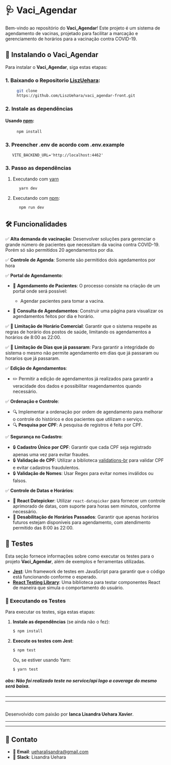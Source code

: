 # 🩺 Vaci_Agendar

Bem-vindo ao repositório do **Vaci_Agendar**! Este projeto é um sistema de agendamento de vacinas, projetado para facilitar a marcação e gerenciamento de horários para a vacinação contra COVID-19.

## 🚀 Instalando o Vaci_Agendar

Para instalar o **Vaci_Agendar**, siga estas etapas:

### 1. Baixando o Repositorio [LiszUehara](https://github.com/LiszUehara/vaci_agendar-front.git):
```bash
     git clone
     https://github.com/LiszUehara/vaci_agendar-front.git
```
### 2. Instale as dependências


#### Usando [npm](https://github.com/npm/cli):
```bash
     npm install
```


### 3. Preencher .env de acordo com .env.example

```
   VITE_BACKEND_URL='http://localhost:4462'

```

### 3. Passo as dependências
1. Executando com  [yarn](https://github.com/yarnpkg/yarn)
    
```bash
      yarn dev
```

2. Executando com [npm](https://github.com/npm/cli):
```bash
      npm run dev
```

  
## 🛠️ Funcionalidades

✅ **Alta demanda de vacinação**: Desenvolver soluções para gerenciar o grande número de pacientes que necessitam da vacina contra COVID-19. Porém só são permitidos 20 agendamentos por dia. 

✅ **Controle de Agenda**: Somente são permitidos dois agedamentos por hora 
  
✅ **Portal de Agendamento**:

  - 📅 **Agendamento de Pacientes**: O processo consiste na criação de um portal onde será possível:
    - Agendar pacientes para tomar a vacina.

  - 📅 **Consulta de Agendamentos**: Construir uma página para visualizar os agendamentos feitos por dia e horário.

✅  🚫  **Limitação de Horário Comercial**: Garantir que o sistema respeite as regras de horário dos postos de saúde, limitando os agendamentos a horários de 8:00 as 22:00.

✅  🚫  **Limitação de Dias que já passaram**: 
Para garantir a integridade do sistema o mesmo não permite agendamento em dias que já passaram ou horarios que já passaram.



✅ **Edição de Agendamentos**:
  - ✏️ Permitir a edição de agendamentos já realizados para garantir a veracidade dos dados e possibilitar reagendamentos quando necessário.

✅ **Ordenação e Controle**:
  - 🔍 Implementar a ordenação por ordem de agendamento para melhorar o controle do histórico e dos pacientes que utilizam o serviço.
  - 🔍 **Pesquisa por CPF**: A pesquisa de registros é feita por CPF.

✅ **Segurança no Cadastro**:
  - 🔒 **Cadastro Único por CPF**: Garantir que cada CPF seja registrado apenas uma vez para evitar fraudes.
  - 🔒 **Validação de CPF**: Utilizar a biblioteca [validations-br](https://www.npmjs.com/package/validations-br) para validar CPF e evitar cadastros fraudulentos.
  - 🔒 **Validação de Nomes**: Usar Regex para evitar nomes inválidos ou falsos.

✅ **Controle de Datas e Horários**:
  - 📅 **React Datepicker**: Utilizar `react-datepicker` para fornecer um controle aprimorado de datas, com suporte para horas sem minutos, conforme necessário.
  - 📅 **Desabilitação de Horários Passados**: Garantir que apenas horários futuros estejam disponíveis para agendamento, com atendimento permitido das 8:00 às 22:00.

## 🧪 Testes

Esta seção fornece informações sobre como executar os testes para o projeto **Vaci_Agendar**, além de exemplos e ferramentas utilizadas.

- **[Jest](https://jestjs.io/)**: Um framework de testes em JavaScript para garantir que o código está funcionando conforme o esperado.
- **[React Testing Library](https://testing-library.com/docs/react-testing-library/intro)**: Uma biblioteca para testar componentes React de maneira que simula o comportamento do usuário.

### 🏃 Executando os Testes

Para executar os testes, siga estas etapas:

1. **Instale as dependências** (se ainda não o fez):
    ```bash
    $ npm install
    ```

2. **Execute os testes com Jest**:
    ```bash
    $ npm test
    ```

   Ou, se estiver usando Yarn:
    ```bash
    $ yarn test
    ```


##### obs: Não foi realizado teste no service/api logo a coverage do mesmo será baixa.

---

---
<br>
Desenvolvido com paixão por <strong>Ianca Lisandra Uehara Xavier</strong>.

<br>


---
---


## 💬 Contato

-  📧 **Email**: [ueharalisandra@gmail.com](ueharalisandra@gmail.com)
-  💬 **Slack**: Lisandra Uehara
